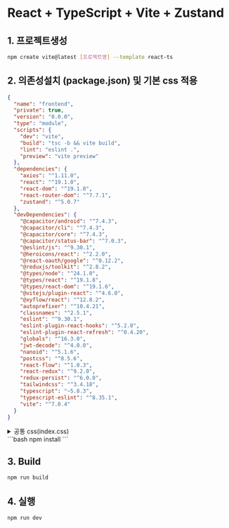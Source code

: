 # React + TypeScript + Vite + Zustand

## 1. 프로젝트생성
```bash
npm create vite@latest [프로젝트명] --template react-ts
```

## 2. 의존성설치 (package.json) 및 기본 css 적용
```json
{
  "name": "frontend",
  "private": true,
  "version": "0.0.0",
  "type": "module",
  "scripts": {
    "dev": "vite",
    "build": "tsc -b && vite build",
    "lint": "eslint .",
    "preview": "vite preview"
  },
  "dependencies": {
    "axios": "^1.11.0",
    "react": "^19.1.0",
    "react-dom": "^19.1.0",
    "react-router-dom": "^7.7.1",
    "zustand": "^5.0.7"
  },
  "devDependencies": {
    "@capacitor/android": "^7.4.3",
    "@capacitor/cli": "^7.4.3",
    "@capacitor/core": "^7.4.3",
    "@capacitor/status-bar": "^7.0.3",
    "@eslint/js": "^9.30.1",
    "@heroicons/react": "^2.2.0",
    "@react-oauth/google": "^0.12.2",
    "@reduxjs/toolkit": "^2.8.2",
    "@types/node": "^24.1.0",
    "@types/react": "^19.1.8",
    "@types/react-dom": "^19.1.6",
    "@vitejs/plugin-react": "^4.6.0",
    "@xyflow/react": "^12.8.2",
    "autoprefixer": "^10.4.21",
    "classnames": "^2.5.1",
    "eslint": "^9.30.1",
    "eslint-plugin-react-hooks": "^5.2.0",
    "eslint-plugin-react-refresh": "^0.4.20",
    "globals": "^16.3.0",
    "jwt-decode": "^4.0.0",
    "nanoid": "^5.1.6",
    "postcss": "^8.5.6",
    "react-flow": "^1.0.3",
    "react-redux": "^9.2.0",
    "redux-persist": "^6.0.0",
    "tailwindcss": "^3.4.18",
    "typescript": "~5.8.3",
    "typescript-eslint": "^8.35.1",
    "vite": "^7.0.4"
  }
}
```

<details>
<summary>공통 css(index.css)</summary>
<pre>
/* ================================
   AppWeb Global Styles (refactored v2)
   - Mobile-first
   - Drawer = .sidebar-inner (모바일에서만 fixed)
   - .app-sidebar는 컨테이너, 데스크톱에서 grid-area: sidebar
   - 3 breakpoints only: base / >=769px / >=1281px
   ================================ */

/* ===== import css ===== */
/* @import url("App.css"); */
/* ====================== */

/* ===== Header (safe-top 반영) ===== */
.app-header{
  /* index.css 에서 --safe-top / --header-h 제공 */
  grid-area: header;
  position: sticky;
  top: 0;
  z-index: 30;

  display: flex;
  align-items: center;
  gap: var(--space-2);

  /* safe-top을 살리면서 좌우 여백 유지 */
  padding: var(--safe-top) var(--space-4) 0 var(--space-4);

  background: rgba(15,16,18,0.75);
  backdrop-filter: saturate(1.2) blur(10px);
  border-bottom: 1px solid var(--border);

  width: 100%;
  box-sizing: border-box;
  max-width: 100vw;
  overflow-x: clip;
}

.burger{
  appearance: none; border: 0; outline: 0; cursor: pointer;
  width: 36px; height: 36px; border-radius: 10px;
  background: var(--panel); color: var(--text);
  display: grid; place-items: center;
}
.brand{
  font-weight: 700; letter-spacing: .2px; margin-left: 6px;
}
.top-nav{ margin-left: auto; display: none; gap: var(--space-2); }
.top-nav a{
  color: var(--text); text-decoration: none;
  padding: 8px 12px; border: 1px solid var(--border);
  border-radius: 10px; background: var(--panel);
}
.top-nav a.active{ background: var(--panel-2); border-color: #3a3b40; }

/* ===== App Grid (모바일 기본: 1열) ===== */
.app{
  display: grid;
  grid-template:
    "header" var(--header-h)
    "main"   1fr
    / 1fr;
  min-height: 100dvh; /* 모바일 주소창 높이 변화 대응 */
}

/* ===== Sidebar (컨테이너 + Drawer 내용) ===== */
.app-sidebar{
  /* base에서는 그리드 컬럼이 없어서 grid-area unset */
  grid-area: unset;
  position: static;
  inset: auto;
  width: auto;
  pointer-events: auto;
}

/* Drawer는 .sidebar-inner가 담당(모바일 기본) */
.sidebar-inner{
  position: fixed;         /* ← drawer 핵심: 모바일에서만 fixed */
  right: 0; top: 0; bottom: 0;
  width: var(--sidebar-w); /* index.css :root 기본 200px */
  background: var(--panel);
  border-left: 1px solid var(--border);
  transform: translateX(100%);
  transition: transform .25s ease;
  display: flex; flex-direction: column;
  padding: var(--space-4);
  z-index: 40;             /* overlay 위 */
  will-change: transform;
  contain: paint;
  overscroll-behavior: contain;
}

.sidebar-header{
  display: flex;
  align-items: center;
  justify-content: space-between;
  gap: var(--space-2);
  font-weight: 700;
  margin-bottom: var(--space-4);
}
.sidebar-header .sidebar-title{ white-space: nowrap; }
.sidebar-header .collapse-btn{ display: none; } /* 데스크톱에서만 노출 */

.app-sidebar a{
  color: var(--text); text-decoration: none;
  padding: 10px 12px; border-radius: 10px; border: 1px solid transparent;
  display: block; margin-bottom: 6px; background: transparent;
}
.app-sidebar a:hover{ background: var(--panel-2); border-color: var(--border); }

.sidebar-footer{ 
  margin-top: auto; 
  color: var(--muted); 
  font-size: 12px;
  text-align: right;
}

/* 모바일 오버레이 */
.overlay{
  position: fixed; inset: 0; background: rgba(0,0,0,.35);
  opacity: 0; pointer-events: none; transition: opacity .2s ease; z-index: 35;
  contain: layout paint; /* 레이어 분리 */
}
.sidebar-open .sidebar-inner{ transform: translateX(0); }
.sidebar-open .overlay{ opacity: 1; pointer-events: auto; }

/* ===== Main / Footer ===== */
.app-main{
  grid-area: main;
  width: 100%;
  padding: var(--space-4);
  /* 추가 ↓ */
  display: flex;
  flex-direction: column;
  min-height: calc(100dvh - var(--header-h));
  min-width: 0;
}
.app-main > *{
  max-width: var(--content-max); /* index.css :root 1200px */
  margin: 0 auto;
}
/* 교체 */
.app-footer{
  /* grid-area: footer;   ← 삭제 */
  /* height: var(--footer-h); ← 삭제 */

  display: flex;
  align-items: center;
  justify-content: center;
  border-top: 1px solid var(--border);
  color: var(--muted);
  padding: var(--space-4);
  box-sizing: border-box;
  width: 100%;

  /* 추가 ↓ : 본문 아래로 밀착 */
  margin-top: auto;
  position: static;
  inset: auto;
  z-index: 0;
}

/* ===== Bottom Tabbar (mobile-only) ===== */
.tabbar{
  position: fixed;
  left: 0; right: 0; bottom: 0;
  height: 56px;
  background: var(--panel);
  border-top: 1px solid var(--border);
  display: grid;
  grid-template-columns: repeat(4, 1fr);
  align-items: center;
  z-index: 45;
  padding-bottom: env(safe-area-inset-bottom, 0);
}
.tabbar a{
  text-decoration: none; color: var(--text);
  display: grid; place-items: center; gap: 2px;
  font-size: 11px;
}
.tabbar a.active{ color: var(--brand); }

/* content 영역이 탭바만큼 들뜨도록 (모바일) */
.has-tabbar .app-main{ padding-bottom: calc(var(--space-8) + 24px); }

/* =========================================================
   >= 769px : Fixed sidebar + show top nav (tablet/desktop)
   ========================================================= */
@media (min-width: 769px){
  /* 데스크톱 레이아웃: 사이드바 + 메인 2열 */
  .app{
    grid-template:
      "header header" var(--header-h)
      "sidebar main"  1fr
      / var(--sidebar-w) 1fr;
    column-gap: var(--space-6); /* 24px: 사이드바-메인 간격 */
  }
  .app{ height: 100dvh; min-height: unset; } /* 데스크톱: 정확히 100dvh로 고정 */

  /* grid 영역 명시 */
  .app-sidebar{ grid-area: sidebar; }
  .app-main{ grid-area: main; }
  
  /* grid 셀 자체가 행 높이를 꽉 채우도록 보장(안전장치) */
  .app-sidebar{ align-self: stretch; }

  /* 데스크톱에서 사이드바는 sticky 컨테이너로 변환 */
  .sidebar-inner{
    position: sticky;
    /* top: calc(var(--header-h) + 1px);
    height: calc(100dvh - var(--header-h) - var(--footer-h)); */
    top: var(--header-h);
    height: calc(100dvh - var(--header-h));
    box-sizing: border-box;
    overflow: auto;
    transform: none;
    right: auto; bottom: auto;
    width: 100%;
    border-left: none;                 /* 모바일 때 쓴 경계 제거 */
    border-right: 1px solid var(--border);
    border-radius: 0;
    z-index: 1;
    padding: var(--space-4);
    scrollbar-width: none;
  }
  /* WebKit (Chrome, Safari, Edge) sidebar 스크롤 */
  .sidebar-inner::-webkit-scrollbar {
    display: none;
  }

  /* 모바일 전용 UI 숨김 / 데스크톱 전용 UI 노출 */
  .tabbar{ display: none; }
  .overlay{ display: none; }
  .burger{ display: none; }
  .top-nav{ display: flex; }

  /* 모바일 여백 보정 해제 */
  .has-tabbar .app-main{ padding-bottom: var(--space-4); }

  /* ===== 데스크톱: 사이드바 항목 정렬 (아이콘 + 라벨) ===== */
  .app-sidebar a{
    display: flex;
    align-items: center;
    gap: 10px;
    padding: 10px 12px;
  }
  /* App.tsx의 <span class="icon">, <span class="label"> 기준 */
  .app-sidebar a .icon{
    flex: 0 0 24px;
    text-align: center;
  }
  .app-sidebar a .label{
    white-space: nowrap;
  }

  /* collapse 버튼 데스크톱에서만 노출 */
  .sidebar-header .collapse-btn{
    display: inline-grid;
    place-items: center;
    width: 28px; height: 28px;
    border-radius: 8px;
    border: 1px solid var(--border);
    background: var(--panel);
    cursor: pointer;
  }

  /* ===== 접힘 상태 (rail) ===== */
  /* --sidebar-w는 index.css :root 200px → 접힘 시 64px로 축소 */
  .app.sidebar-collapsed{ --sidebar-w: 14px; }

  .app.sidebar-collapsed .app-sidebar a{
    justify-content: center;    /* 아이콘만 가운데 */
    padding: 10px 0;
  }
  .app.sidebar-collapsed .sidebar-header{
    justify-content: center;
  }
  .app.sidebar-collapsed .sidebar-header .sidebar-title,
  .app.sidebar-collapsed .app-sidebar a .label{
    display: none;              /* 라벨/제목 숨김 */
  }
}

/* ==========================================
   >= 1281px : Large desktop polish (2xl)
   ========================================== */
/* 삭제 (≥1281px 구간에서 footer 행 추가하던 부분 전부 제거)
@media (min-width: 1281px){
  .app:not(.sidebar-collapsed){
    grid-template:
      "header header" var(--header-h)
      "sidebar main"  1fr
      "footer footer" var(--footer-h)
      / var(--sidebar-w) 1fr;
  }
}
*/

/* === 헤더/푸터가 100%를 넘지 않도록 강제 (안전장치) === */
.app-header, .app-footer{
  max-width: 100vw;
  overflow-x: clip;
}
/* ========================================================================================================================= */
/* asis degisn end */
/* ========================================================================================================================= */

html, body, #root, .app{ width:100%; overflow-x: clip; }
@supports not (overflow: clip){ html, body, #root, .app{ overflow-x: hidden; } }

/* ===== Design Tokens ===== */
:root{
  /* spacing */
  --space-1: 4px;  --space-2: 8px;  --space-3: 12px;
  --space-4: 16px; --space-5: 20px; --space-6: 24px;
  --space-8: 32px; --space-10: 40px;

  /* radius */
  --radius: 12px;

  /* colors (dark default) */
  --bg: #0f0f10;
  --panel: #17181a;
  --panel-2: #1f2023;
  --text: #f5f6f7;
  --muted: #a6a7ab;
  --border: #2a2b2f;
  --brand: #5b8cff;

  /* layout */
  /* --header-h: 56px; */
  --sidebar-w: 200px;     /* >=769px 고정 폭 */
  --content-max: 1200px;  /* 본문 최대너비 */

  /* 헤더 높이를 “기본 + safe-top”으로 정의 */
  --safe-top: env(safe-area-inset-top, 0px);
  --safe-bottom: env(safe-area-inset-bottom, 0px);
  --header-base: 56px;
  --header-h: calc(var(--header-base) + var(--safe-top));
  --footer-h: 100px;
}

/* 라이트 테마가 필요하면 body.light-theme 사용 */
body{
  margin: 0;
  background: var(--bg);
  color: var(--text);
  font: 14px/1.45 ui-sans-serif, system-ui, -apple-system, Segoe UI, Roboto, Apple SD Gothic Neo, "Noto Sans KR", Helvetica, Arial;
  -webkit-font-smoothing: antialiased;
  text-rendering: optimizeLegibility;
}

/* ===== Cards / Inputs ===== */
.card{
  background: var(--panel);
  border: 1px solid var(--border);
  border-radius: var(--radius);
  padding: var(--space-5);
}
.row{ display: flex; gap: var(--space-2); }
input[type="text"], input[type="search"], select{
  width: 100%;
  padding: 12px 12px;
  background: var(--panel);
  border: 1px solid var(--border);
  border-radius: 10px;
  color: var(--text);
}
button{
  padding: 10px 14px;
  background: var(--panel-2);
  color: var(--text);
  border: 1px solid var(--border);
  border-radius: 10px;
  cursor: pointer;
}
button:hover{ background: #25262a; }

/* ===== Grid Utilities ===== */
.grid{ display: grid; gap: var(--space-4); }
.grid-1{ grid-template-columns: 1fr; }
.grid-2{ grid-template-columns: repeat(2, 1fr); }
.grid-3{ grid-template-columns: repeat(3, 1fr); }
.grid-4{ grid-template-columns: repeat(4, 1fr); }

/* 카드 유틸 */
.cardify{
  background: var(--panel);
  border: 1px solid var(--border);
  border-radius: var(--radius);
  padding: var(--space-5);
}

/* 여백/정렬 유틸 */
.mt-2{ margin-top: var(--space-2); }
.mt-4{ margin-top: var(--space-4); }
.mb-4{ margin-bottom: var(--space-4); }
.center{ display: grid; place-items: center; }

/* ===== Tiny type tweaks for small screens ===== */
@media (max-width: 390px){
  .brand{ font-size: 14px; }
  .app-main{ padding: var(--space-3); }
}

/* =========================================================
   >= 769px : Fixed sidebar + show top nav (tablet/desktop)
   ========================================================= */
@media (min-width: 769px){
  /* 메인 영역은 일반 흐름(겹침 방지) */
  .app-main{
    position: relative;
    z-index: 0;
    padding-inline-start: 0; /* ← 왼쪽 여백 추가 */
    padding-inline-end: var(--space-4);   /* 오른쪽은 그대로 */
  }
}

/* ==========================================
   >= 1281px : Large desktop polish (2xl)
   ========================================== */
@media (min-width: 1281px){
  /* 넓은 화면에서 본문 가독 폭 조정 */
  .app-main > *{
    max-width: 1080px;
    margin-left: 0;                 /* ← 좌측 정렬(센터가 필요하면 이 줄 삭제) */
    margin-right: auto;
  }
}

/* === 전역 가드: 수평 스크롤 차단 (clip 지원 + fallback) === */
html, body, #root, .app{ width: 100%; overflow-x: clip; }
@supports not (overflow: clip){
  html, body, #root, .app{ overflow-x: hidden; }
}

/* === 데스크톱 구간: 컬럼 간격 + 메인 좌측 여백 (붙어보이는 느낌 해소) === */
@media (min-width: 769px){
  .app{
    grid-template:
      "header header" var(--header-h)
      "sidebar main"  1fr
      "footer footer" var(--footer-h)
      / var(--sidebar-w) 1fr;
    column-gap: var(--space-4);       /* 24px: 사이드바-메인 간격 */
  }
  .app-main{
    padding-inline-start: var(--space-6); /* 메인 좌측 여백(24px) */
    padding-inline-end: var(--space-4);
  }
}

/* === 모바일(기본) 메인 좌우 여백 보정 === */
.app-main{
  padding-inline: var(--space-4);  /* ← 좌우 동일 여백(16px) */
}

/* 초소형 화면(예: iPhone 12 mini ≤360px)에서는 살짝 축소 */
@media (max-width: 360px){
  .app-main{
    padding-inline: var(--space-3); /* 12px */
  }
}

/* Grid/Flex 내부 요소가 줄어들지 못해 넘치는 문제 방지 */
.app-main,
.app-main > *,
.grid,
.grid > *,
.row,
.row > * {
  min-width: 0;              /* ← 핵심: 수평 오버플로우 차단 */
  box-sizing: border-box;
}

/* 입력/버튼 줄바꿈 허용(좁을 때 우측 넘침 방지) */
input, select, button {
  max-width: 100%;
  overflow: hidden;
  text-overflow: ellipsis;
  white-space: nowrap;
}

/* ==================== 폼 입력 관련 공통 스타일 ==================== */
/* 입력 UI가 그리드/플렉스 안에서 줄어들지 못하는 문제 예방 */
.form, .form * { box-sizing: border-box; }
.form, .form > *, .row, .row > *, .grid, .grid > * { min-width: 0; }

/* 공통 인풋 폭 — 항상 컨테이너 100%에 맞게 */
input[type="text"],
input[type="search"],
select,
textarea {
  width: 100%;
  max-width: 100%;
  min-width: 0;            /* 핵심 */
  display: block;
}

/* 라벨은 위/아래로 정갈하게 */
label.form-item{
  display: grid;
  gap: 6px;
}

/* 폼 컨테이너: 모바일 100%, 데스크톱에선 560px로 제한 */
.form-narrow{
  width: 100%;
  max-width: min(560px, 100%);
}

/* 모바일 좌우 여백 균등 (safe-area 포함) */
.app-main{
  padding-left:  max(var(--space-4), env(safe-area-inset-left));
  padding-right: max(var(--space-4), env(safe-area-inset-right));
}

/* 아주 작은 화면(≤360px) 보정 */
@media (max-width: 360px){
  .app-main{
    padding-left:  max(var(--space-3), env(safe-area-inset-left));
    padding-right: max(var(--space-3), env(safe-area-inset-right));
  }
}

/* 모바일에서 버튼을 한 줄로 꽉 채우고 싶다면 */
@media (max-width: 768px){
  .form .btn-block { width: 100%; }
}

/* =============== 입력 행(row) 내부 요소들의 줄바꿈 허용 및 레이아웃 보강 ======================== */
/* 버튼은 줄바꿈 허용 + 내용 기준 최소폭 보장 */
button{
  white-space: normal;          /* ← nowrap 제거 (줄바꿈 허용) */
  min-width: fit-content;       /* 내용보다 작아지지 않게 */
}

/* 입력 줄(row) 레이아웃 보강: input은 늘어나고 버튼은 내용 크기 */
.row{
  display: flex;
  gap: var(--space-2);
  align-items: stretch;
}
.row > input{
  flex: 1 1 auto;               /* 입력이 가로 공간 대부분 차지 */
  min-width: 0;                 /* 오버플로우 방지 */
}
.row > button{
  flex: 0 0 auto;               /* 버튼은 내용 크기만큼 */
}

/* 좁은 화면(모바일)에서는 2줄 배치: input 1행, 버튼 2행 */
@media (max-width: 560px){
  .row{ flex-wrap: wrap; }
  .row > input{ flex: 1 1 100%; }    /* 입력이 첫 줄 전체 차지 */
  .row > button{
    flex: 1 1 auto;                  /* 버튼은 두 번째 줄에서 균등 배치 */
  }
  .row > button.btn-block{ width: 100%; } /* 원하면 한 줄씩 꽉 차게 */
}
</pre>
</details>
```bash 
npm install
```

## 3. Build
```bash 
npm run build
```
## 4. 실행
```bash
npm run dev
```
